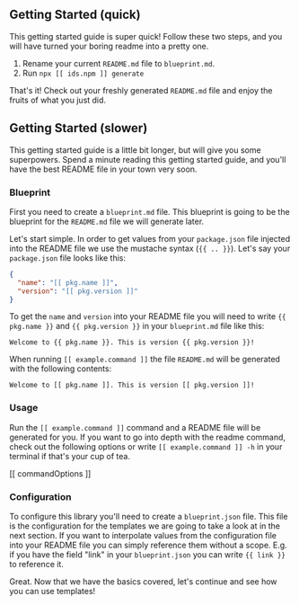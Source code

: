 ## Getting Started (quick)

This getting started guide is super quick! Follow these two steps, and you will have turned your boring readme into a pretty one.

1. Rename your current `README.md` file to `blueprint.md`.
2. Run `npx [[ ids.npm ]] generate`

That's it! Check out your freshly generated `README.md` file and enjoy the fruits of what you just did.

## Getting Started (slower)

This getting started guide is a little bit longer, but will give you some superpowers. Spend a minute reading this getting started guide, and you'll have the best README file in your town very soon.

### Blueprint

First you need to create a `blueprint.md` file. This blueprint is going to be the blueprint for the `README.md` file we will generate later.

Let's start simple. In order to get values from your `package.json` file injected into the README file we use the mustache syntax (`{{ .. }}`). Let's say your `package.json` file looks like this:

```json
{
  "name": "[[ pkg.name ]]",
  "version": "[[ pkg.version ]]"
}
```

To get the `name` and `version` into your README file you will need to write `{{ pkg.name }}` and `{{ pkg.version }}` in your `blueprint.md` file like this:

```
Welcome to {{ pkg.name }}. This is version {{ pkg.version }}!
```

When running `[[ example.command ]]` the file `README.md` will be generated with the following contents:

```
Welcome to [[ pkg.name ]]. This is version [[ pkg.version ]]!
```

### Usage

Run the `[[ example.command ]]` command and a README file will be generated for you. If you want to go into depth with the readme command, check out the following options or write `[[ example.command ]] -h` in your terminal if that's your cup of tea.

[[ commandOptions ]]

### Configuration

To configure this library you'll need to create a `blueprint.json` file. This file is the configuration for the templates we are going to take a look at in the next section. If you want to interpolate values from the configuration file into your README file you can simply reference them without a scope. E.g. if you have the field "link" in your `blueprint.json` you can write `{{ link }}` to reference it.

Great. Now that we have the basics covered, let's continue and see how you can use templates!